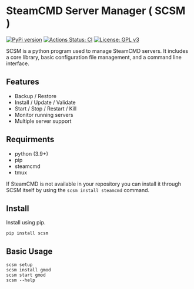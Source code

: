 # SteamCMD Server Manager ( SCSM )
[![PyPi version](https://img.shields.io/pypi/v/scsm.svg)](https://pypi.org/project/scsm/)
[![Actions Status: CI](https://github.com/bubylou/scsm/actions/workflows/tests.yml/badge.svg)](https://github.com/bubylou/scsm/actions?query=workflow)
[![License: GPL v3](https://img.shields.io/badge/License-GPLv3-blue.svg)](https://www.gnu.org/licenses/gpl-3.0)

SCSM is a python program used to manage SteamCMD servers. It includes a core library, basic configuration file management, and a command line interface.

## Features

- Backup / Restore
- Install / Update / Validate
- Start / Stop / Restart / Kill
- Monitor running servers
- Multiple server support

## Requirments

- python (3.9+)
- pip
- steamcmd
- tmux

If SteamCMD is not available in your repository you can install it through SCSM itself by using the `scsm install steamcmd` command.

## Install

Install using pip.
```
pip install scsm
```

## Basic Usage

```
scsm setup
scsm install gmod
scsm start gmod
scsm --help
```
